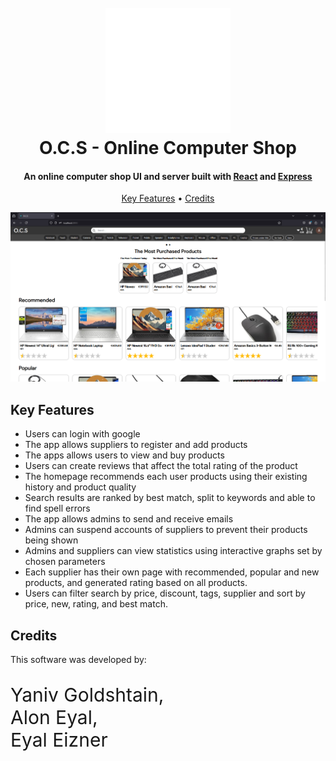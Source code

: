 
<h1 align="center">
  <br>
  <img src="./computer_shop_front/src/images/cart.png" alt="Markdownify" width="200">
  <br>
  O.C.S - Online Computer Shop
  <br>
</h1>

<h4 align="center">An online computer shop UI and server built with <a href="https://react.dev/" target="_blank">React</a> and <a href="https://expressjs.com/" target="_blank">Express</a></h4>

<p align="center">
  <a href="#key-features">Key Features</a> •
  <a href="#credits">Credits</a>
</p>

![screenshot](./computer_shop_front/src/images/screenshot.png)

## Key Features

* Users can login with google
* The app allows suppliers to register and add products
* The apps allows users to view and buy products
* Users can create reviews that affect the total rating of the product
* The homepage recommends each user products using their existing history and product quality
* Search results are ranked by best match, split to keywords and able to find spell errors
* The app allows admins to send and receive emails
* Admins can suspend accounts of suppliers to prevent their products being shown
* Admins and suppliers can view statistics using interactive graphs set by chosen parameters
* Each supplier has their own page with recommended, popular and new products, and generated rating based on all products.
* Users can filter search by price, discount, tags, supplier and sort by price, new, rating, and best match.

## Credits

This software was developed by:
<p style="font-size:30px">Yaniv Goldshtain,<br/> Alon Eyal, <br/> Eyal Eizner</p>

